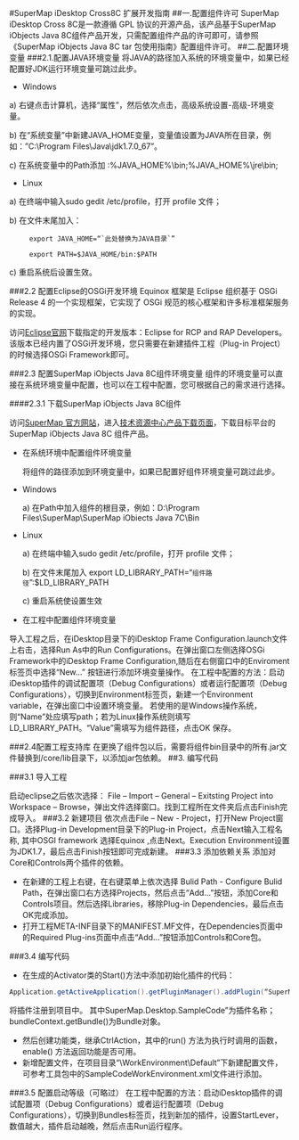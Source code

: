 #SuperMap iDesktop Cross8C 扩展开发指南
##一.配置组件许可
    SuperMap iDesktop Cross 8C是一款遵循 GPL 协议的开源产品，该产品基于SuperMap iObjects Java 8C组件产品开发，只需配置组件产品的许可即可，请参照《SuperMap iObjects Java 8C tar 包使用指南》配置组件许可。
##二.配置环境变量
###2.1.配置JAVA环境变量
将JAVA的路径加入系统的环境变量中，如果已经配置好JDK运行环境变量可跳过此步。 

*    Windows
    
  a)	右键点击计算机，选择“属性”，然后依次点击，高级系统设置-高级-环境变量。

  b)	在“系统变量”中新建JAVA_HOME变量，变量值设置为JAVA所在目录，例如：”C:\Program Files\Java\jdk1.7.0_67”。

  c)	在系统变量中的Path添加 :%JAVA_HOME%\bin;%JAVA_HOME%\jre\bin;
*	Linux

  a)	在终端中输入sudo gedit /etc/profile，打开 profile 文件；

  b)	在文件末尾加入：
 
         export JAVA_HOME=“`此处替换为JAVA目录`”

         export PATH=$JAVA_HOME/bin:$PATH

  c)	重启系统后设置生效。

###2.2 配置Eclipse的OSGi开发环境
Equinox 框架是 Eclipse 组织基于 OSGi Release 4 的一个实现框架，它实现了 OSGi 规范的核心框架和许多标准框架服务的实现。

访问[Eclipse官网](http://www.eclipse.org/downloads/)下载指定的开发版本：Eclipse for RCP and RAP Developers。该版本已经内置了OSGi开发环境，您只需要在新建插件工程（Plug-in Project）的时候选择OSGi Framework即可。

###2.3 配置SuperMap iObjects Java 8C组件环境变量
组件的环境变量可以直接在系统环境变量中配置，也可以在工程中配置，您可根据自己的需求进行选择。

####2.3.1 下载SuperMap iObjects Java 8C组件

访问[SuperMap 官方网站](http://www.supermap.com/cn/)，进入[技术资源中心产品下载页面](http://support.supermap.com.cn/DownloadCenter/ProductPlatform.aspx )，下载目标平台的 SuperMap iObjects Java 8C 组件产品。

* 在系统环境中配置组件环境变量
 
    将组件的路径添加到环境变量中，如果已配置好组件环境变量可跳过此步。

 *	Windows

    a)	在Path中加入组件的根目录，例如：D:\Program Files\SuperMap\SuperMap iObiects Java 7C\Bin
    
 *	Linux

    a)	在终端中输入sudo gedit /etc/profile，打开 profile 文件；

    b)	在文件末尾加入
       export LD_LIBRARY_PATH=“`组件路径`”:$LD_LIBRARY_PATH

    c)	重启系统使设置生效
    
*  在工程中配置组件环境变量

导入工程之后，在iDesktop目录下的iDesktop Frame Configuration.launch文件上右击，选择Run As中的Run Configurations。在弹出窗口左侧选择OSGi Framework中的iDesktop Frame Configuration,随后在右侧窗口中的Enviroment标签页中选择“New…” 按钮进行添加环境变量操作。
在工程中配置的方法：启动iDesktop插件的调试配置项（Debug Configurations）或者运行配置项（Debug Configurations），切换到Environment标签页，新建一个Environment variable，在弹出窗口中设置环境变量。
若使用的是Windows操作系统，则“Name”处应填写path；若为Linux操作系统则填写LD_LIBRARY_PATH。“Value”需填写为组件路径，点击OK 保存。

###2.4配置工程支持库
在更换了组件包以后，需要将组件bin目录中的所有.jar文件替换到/core/lib目录下，以添加jar包依赖。
##3. 编写代码

###3.1 导入工程

启动eclipse之后依次选择： File – Import – General – Exitsting Project into Workspace – Browse，弹出文件选择窗口。找到工程所在文件夹后点击Finish完成导入。
###3.2  新建项目
依次点击File – New - Project，打开New Project窗口。选择Plug-in Development目录下的Plug-in Project，点击Next输入工程名称, 其中OSGI framework 选择Equinox ,点击Next。Execution Environment设置为JDK1.7，最后点击Finish按钮即可完成新建。
###3.3 添加依赖关系
添加对Core和Controls两个插件的依赖。

* 在新建的工程上右键，在右键菜单上依次选择 Bulid  Path - Configure Bulid Path，在弹出窗口右方选择Projects，然后点击“Add…”按钮，添加Core和Controls项目。然后选择Libraries，移除Plug-in Dependencies，最后点击OK完成添加。
*	打开工程META-INF目录下的MANIFEST.MF文件，在Dependencies页面中的Required Plug-ins页面中点击“Add…”按钮添加Controls和Core包。

###3.4    编写代码
*	在生成的Activator类的Start()方法中添加初始化插件的代码：
```java
Application.getActiveApplication().getPluginManager().addPlugin(“SuperMap.Desktop.SampleCode”, bundleContext.getBundle());
```
将插件注册到项目中。
其中SuperMap.Desktop.SampleCode”为插件名称；bundleContext.getBundle()为Bundle对象。
*	然后创建功能类，继承CtrlAction，其中的run() 方法为执行时调用的函数，enable() 方法返回功能是否可用。
*	新增配置文件，在项目目录“\WorkEnvironment\Default”下新建配置文件，可参考工具包中的SampleCodeWorkEnvironment.xml文件进行添加。

###3.5 配置启动等级（可略过）
在工程中配置的方法：启动iDesktop插件的调试配置项（Debug Configurations）或者运行配置项（Debug Configurations），切换到Bundles标签页，找到新加的插件，设置StartLever，数值越大，插件启动越晚，然后点击Run运行程序。